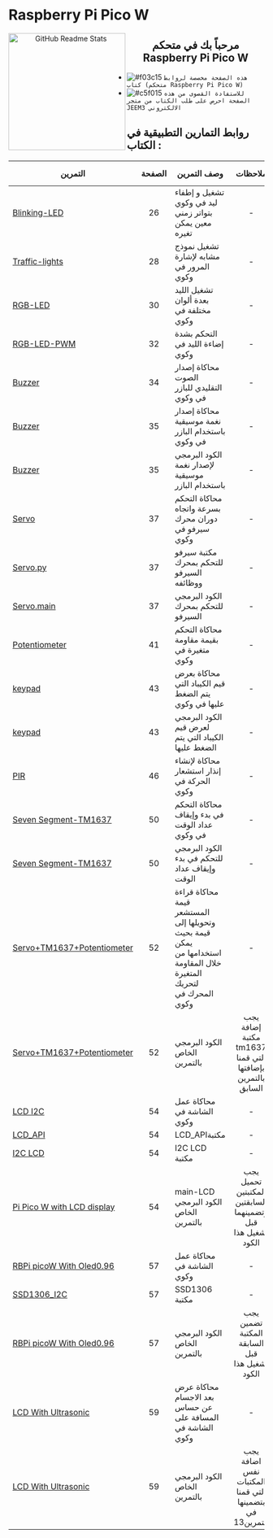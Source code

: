 # Raspberry Pi Pico W
<p align="center">
 <img width="230px" src="https://zbotic.in/wp-content/uploads/2022/10/Raspberry-Pi-Pico-W.jpg" align="left" alt="GitHub Readme Stats" />
 <h2 align="center">مرحباً بك في متحكم Raspberry Pi Pico W</h2>
</p>



- ![#f03c15](https://placehold.co/15x15/f03c15/f03c15.png) `هذه الصفحة مخصصة لروابط كتاب (متحكم Raspberry Pi Pico W)`
- ![#c5f015](https://placehold.co/15x15/c5f015/c5f015.png) `للاستفادة القصوى من هذه الصفحة احرص على طلب الكتاب من متجر JEEM3 الالكتروني`



## روابط التمارين التطبيقية في الكتاب :
|التمرين|الصفحة|وصف التمرين|ملاحظات|رقم التمرين|
|-|:-:|-|:-:|:-:| 
|[Blinking-LED](https://wokwi.com/projects/371047992398738433)| 26  | تشغيل و إطفاء ليد في وكوي بتواتر زمني معين يمكن تغيره |-|1|
|[Traffic-lights](https://wokwi.com/projects/384996880278725633)|28| تشغيل نموذج مشابه لإشارة المرور في وكوي|-| 2 |
|[RGB-LED](https://wokwi.com/projects/385093434915983361)|30|  تشغيل الليد بعدة ألوان مختلفة في وكوي|-| 3 |
|[RGB-LED-PWM](https://wokwi.com/projects/385094074489722881)|32|  التحكم بشدة إضاءة الليد في وكوي|-| 4 |
|[Buzzer](https://wokwi.com/projects/374374148904194049)|34|  محاكاة إصدار الصوت التقليدي للبازر في وكوي|-| 5 |
|[Buzzer](https://wokwi.com/projects/384998379113344001)|35|  محاكاة إصدار نغمة موسيقية باستخدام البازر في وكوي|-| 6 |
|[Buzzer](https://github.com/jeem2/Raspberry-pi-pico-W/blob/master/codes/section%202/Make%20a%20musical%20note%20sound6.py)|35|  الكود البرمجي لإصدار نغمة موسيقية باستخدام البازر|-| 6 |
|[Servo](https://wokwi.com/projects/385000221695302657)|37|  محاكاة التحكم بسرعة واتجاه دوران محرك سيرفو في وكوي|-| 7 |
|[Servo.py](https://github.com/jeem2/Raspberry-pi-pico-W/blob/master/codes/section%202/Servo%20motor%20control%20using%20Pi%20Pico%20W%207.py)|37|  مكتبة سيرفو للتحكم بمحرك السيرفو ووظائفه|-| 7 |
|[Servo.main](https://github.com/jeem2/Raspberry-pi-pico-W/blob/master/codes/section%202/servo%20main7.py)|37|  الكود البرمجي للتحكم بمحرك السيرفو |-| 7 |
|[Potentiometer](https://wokwi.com/projects/375666580739332097)|41|  محاكاة التحكم بقيمة مقاومة متغيرة في وكوي|-| 8 |
|[keypad](https://wokwi.com/projects/385727868398869505)|43|  محاكاة بعرض قيم الكيباد التي يتم الضغط عليها في وكوي |-| 9 |
|[keypad](https://github.com/jeem2/Raspberry-pi-pico-W/blob/master/codes/section%203/Connecting%20the%20keypad%20to%20the%20Pico%20W9.py)|43|  الكود البرمجي لعرض قيم الكيباد التي يتم الضغط عليها |-|  9|
|[PIR](https://wokwi.com/projects/385001325752570881)|46|  محاكاة لإنشاء إنذار استشعار الحركة في وكوي |-| 10 |
|[Seven Segment-TM1637](https://wokwi.com/projects/371661010977828865)|50|  محاكاة التحكم في بدء وإيقاف عداد الوقت  في وكوي |-| 11 |
|[Seven Segment-TM1637](https://github.com/jeem2/Raspberry-pi-pico-W/blob/master/codes/section%203/Timer%20(control%20of%20start%20and%20stop%20time)11.py)|50|  الكود البرمجي للتحكم في بدء وإيقاف عداد الوقت |-| 11 |
|[Servo+TM1637+Potentiometer](https://wokwi.com/projects/385001739811139585)|52|  محاكاة قراءة قيمة المستشعر وتحويلها إلى قيمة بحيث يمكن استخدامها من خلال المقاومة المتغيرة لتحريك المحرك في وكوي |-| 12 |
|[Servo+TM1637+Potentiometer](https://github.com/jeem2/Raspberry-pi-pico-W/blob/master/codes/section%204/servo%20motor%20%2B%20potentiometer%2B(TM1637)%20screen12.py)|52|   الكود البرمجي الخاص بالتمرين  |يجب إضافة مكتبة tm1637 التي قمنا بإضافتها بالتمرين السابق| 12 |
|[LCD I2C](https://wokwi.com/projects/374927791194166273)|54|  محاكاة عمل الشاشة في وكوي |-| 13 |
|[LCD_API](https://raw.githubusercontent.com/dhylands/python_lcd/master/lcd/lcd_api.py)|54|   LCD_APIمكتبة  |-|  13   |
|[I2C LCD](https://raw.githubusercontent.com/T-622/RPI-PICO-I2C-LCD/main/pico_i2c_lcd.py)|54|  I2C LCD مكتبة  |-|  13   |
|[Pi Pico W with LCD display](https://github.com/jeem2/Raspberry-pi-pico-W/blob/master/codes/section%204/Pi%20Pico%20W%20with%20LCD%20display13.py)|54|  main-LCD الكود البرمجي الخاص بالتمرين  |يجب تحميل المكتبتين السابقتين وتضمينهما قبل تشغيل هذا الكود|  13   |
|[RBPi picoW With Oled0.96](https://wokwi.com/projects/374849831459837953)|57|  محاكاة عمل الشاشة في وكوي |-| 14 |
|[SSD1306_I2C](https://github.com/stlehmann/micropython-ssd1306/blob/master/ssd1306.py)|57| SSD1306 مكتبة  |-| 14 |
|[RBPi picoW With Oled0.96](https://github.com/jeem2/Raspberry-pi-pico-W/blob/master/codes/section%204/Pi%20Pico%20W%20with%20OLED%200.96%20display14.py)|57| الكود البرمجي الخاص بالتمرين | يجب تضمين المكتبة السابقة قبل تشغيل هذا الكود | 14 |
|[LCD With Ultrasonic](https://wokwi.com/projects/374841369162964993)|59|  محاكاة عرض بعد الاجسام عن حساس المسافة على الشاشة في وكوي |-| 15 |
|[LCD With Ultrasonic](https://github.com/jeem2/Raspberry-pi-pico-W/blob/master/codes/section%204/Using%20the%20Ultrasonic%20distance%20sensor%2015.py)|59|  الكود البرمجي الخاص بالتمرين |يجب اضافة نفس المكتبات التي قمنا بتضمينها في التمرين13| 15 |


